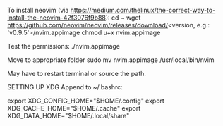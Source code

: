 To install neovim (via https://medium.com/thelinux/the-correct-way-to-install-the-neovim-42f3076f9b88):
cd ~
wget https://github.com/neovim/neovim/releases/download/<version, e.g.: 'v0.9.5'>/nvim.appimage
chmod u+x nvim.appimage

Test the permissions:
./nvim.appimage

Move to appropriate folder
sudo mv nvim.appimage /usr/local/bin/nvim

May have to restart terminal or source the path.

SETTING UP XDG
Append to ~/.bashrc:

export XDG_CONFIG_HOME="$HOME/.config"
export XDG_CACHE_HOME="$HOME/.cache"
export XDG_DATA_HOME="$HOME/.local/share"

